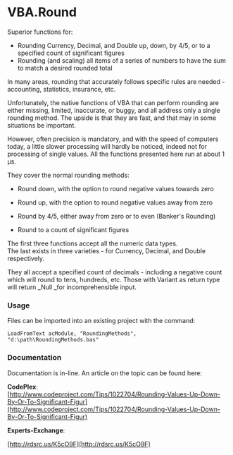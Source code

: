 # VBA.Round

Superior functions for:

* Rounding Currency, Decimal, and Double up, down, by 4/5, or to a specified count of significant figures
* Rounding \(and scaling\) all items of a series of numbers to have the sum to match a desired rounded total

In many areas, rounding that accurately follows specific rules are needed - accounting, statistics, insurance, etc.

Unfortunately, the native functions of VBA that can perform rounding are either missing, limited, inaccurate, or buggy, and all address only a single rounding method. The upside is that they are fast, and that may in some situations be important.

However, often precision is mandatory, and with the speed of computers today, a little slower processing will hardly be noticed, indeed not for processing of single values. All the functions presented here run at about 1 µs.

They cover the normal rounding methods:

* Round down, with the option to round negative values towards zero

* Round up, with the option to round negative values away from zero

* Round by 4/5, either away from zero or to even  \(Banker's Rounding\)

* Round to a count of significant figures

The first three functions accept all the numeric data types.  
The last exists in three varieties - for Currency, Decimal, and Double respectively.

They all accept a specified count of decimals - including a negative count which will round to tens, hundreds, etc. Those with Variant as return type will return _Null _for incomprehensible input.

### Usage

Files can be imported into an existing project with the command:

`LoadFromText acModule, "RoundingMethods", "d:\path\RoundingMethods.bas"`

### Documentation

Documentation is in-line. An article on the topic can be found here:

**CodePlex**:  
[http://www.codeproject.com/Tips/1022704/Rounding-Values-Up-Down-By-Or-To-Significant-Figur](http://www.codeproject.com/Tips/1022704/Rounding-Values-Up-Down-By-Or-To-Significant-Figur)

**Experts-Exchange**:

[http://rdsrc.us/K5cO9F](http://rdsrc.us/K5cO9F)

